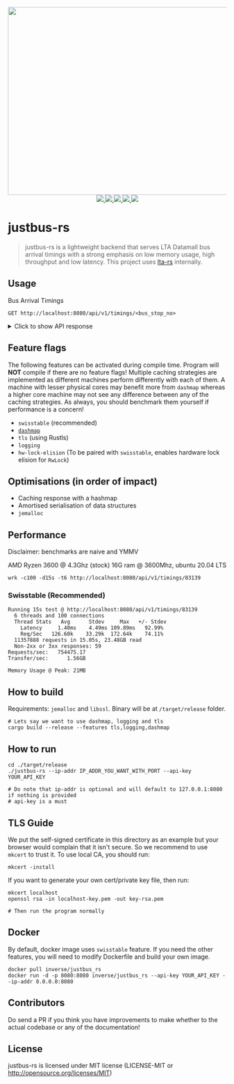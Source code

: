<p align="center">
  <img width="945" height="432" src="./logo.png">
    <a href="https://github.com/BudiNverse/justbus-rs">
      <img src="https://img.shields.io/badge/-justbus--rs-blueviolet.svg"/>
    </a>
        <a href="https://github.com/BudiNverse/justbus-rs">
          <img src="https://img.shields.io/badge/version-0.4.0-ff69b4"/>
        </a>
    <a href="https://github.com/BudiNverse/justbus-rs">
        <img src="https://img.shields.io/github/license/BudiNverse/lta-rs"/>
    </a>
    <a href="">
        <img src="https://img.shields.io/github/workflow/status/BudiNverse/justbus-rs/Rust?logo=github">
    </a>
    <a href="https://github.com/BudiNverse/lta-rs">
        <img src="https://img.shields.io/badge/rust-1.5.6-blueviolet.svg?logo=rust"/>
    </a>      
</p>

# justbus-rs

>justbus-rs is a lightweight backend that serves LTA Datamall bus arrival timings with a strong emphasis on low memory usage, high throughput and low latency.
This project uses [lta-rs](https://github.com/BudiNverse/lta-rs) internally.

## Usage
Bus Arrival Timings
```
GET http://localhost:8080/api/v1/timings/<bus_stop_no>
```
<details>
<summary>
Click to show API response
</summary>

```json
[
    {
        "service_no": "15",
        "operator": "GAS",
        "next_bus": [
            {
                "origin_code": 77009,
                "dest_code": 77009,
                "est_arrival": "2020-01-04T15:12:31+08:00",
                "lat": 1.3254953333333335,
                "long": 103.90585966666667,
                "visit_no": 1,
                "load": "SeatsAvailable",
                "feature": "WheelChairAccessible",
                "bus_type": "SingleDecker"
            },
            {
                "origin_code": 77009,
                "dest_code": 77009,
                "est_arrival": "2020-01-04T15:19:03+08:00",
                "lat": 1.3351438333333334,
                "long": 103.9091055,
                "visit_no": 1,
                "load": "SeatsAvailable",
                "feature": "WheelChairAccessible",
                "bus_type": "SingleDecker"
            },
            {
                "origin_code": 77009,
                "dest_code": 77009,
                "est_arrival": "2020-01-04T15:33:05+08:00",
                "lat": 1.3459406666666667,
                "long": 103.9426515,
                "visit_no": 1,
                "load": "SeatsAvailable",
                "feature": "WheelChairAccessible",
                "bus_type": "SingleDecker"
            }
        ]
    },
    {
        "service_no": "150",
        "operator": "SBST",
        "next_bus": [
            {
                "origin_code": 82009,
                "dest_code": 82009,
                "est_arrival": "2020-01-04T15:07:50+08:00",
                "lat": 1.3147168333333332,
                "long": 103.90623166666667,
                "visit_no": 1,
                "load": "SeatsAvailable",
                "feature": "WheelChairAccessible",
                "bus_type": "SingleDecker"
            },
            {
                "origin_code": 82009,
                "dest_code": 82009,
                "est_arrival": "2020-01-04T15:20:54+08:00",
                "lat": 0.0,
                "long": 0.0,
                "visit_no": 1,
                "load": "SeatsAvailable",
                "feature": "WheelChairAccessible",
                "bus_type": "SingleDecker"
            },
            {
                "origin_code": 82009,
                "dest_code": 82009,
                "est_arrival": "2020-01-04T15:32:54+08:00",
                "lat": 0.0,
                "long": 0.0,
                "visit_no": 1,
                "load": "SeatsAvailable",
                "feature": "WheelChairAccessible",
                "bus_type": "SingleDecker"
            }
        ]
    },
    {
        "service_no": "155",
        "operator": "SBST",
        "next_bus": [
            {
                "origin_code": 52009,
                "dest_code": 84009,
                "est_arrival": "2020-01-04T15:07:39+08:00",
                "lat": 1.31445,
                "long": 103.90634883333334,
                "visit_no": 1,
                "load": "StandingAvailable",
                "feature": "WheelChairAccessible",
                "bus_type": "SingleDecker"
            },
            {
                "origin_code": 52009,
                "dest_code": 84009,
                "est_arrival": "2020-01-04T15:24:52+08:00",
                "lat": 1.3201654999999999,
                "long": 103.88181566666667,
                "visit_no": 1,
                "load": "SeatsAvailable",
                "feature": "WheelChairAccessible",
                "bus_type": "SingleDecker"
            },
            {
                "origin_code": 52009,
                "dest_code": 84009,
                "est_arrival": "2020-01-04T15:42:38+08:00",
                "lat": 1.3347515,
                "long": 103.8782805,
                "visit_no": 1,
                "load": "StandingAvailable",
                "feature": "WheelChairAccessible",
                "bus_type": "SingleDecker"
            }
        ]
    }
]
```

</details>

## Feature flags
The following features can be activated during compile time. Program will **NOT** compile if there are no feature flags! Multiple caching strategies are implemented as 
different machines perform differently with each of them. A machine with lesser physical cores may benefit more from `dashmap` whereas a higher core machine may not see any difference between any of the caching strategies. As always, you should benchmark them yourself if performance is a concern!
- `swisstable` (recommended)
- [`dashmap`](https://github.com/xacrimon/dashmap)
- `tls` (using Rustls)
- `logging` 
- `hw-lock-elision` (To be paired with `swisstable`, enables hardware lock elision for `RwLock`)

## Optimisations (in order of impact)
- Caching response with a hashmap
- Amortised serialisation of data structures
- `jemalloc`

## Performance
Disclaimer: benchmarks are naive and YMMV

AMD Ryzen 3600 @ 4.3Ghz (stock) 16G ram @ 3600Mhz, ubuntu 20.04 LTS
```
wrk -c100 -d15s -t6 http://localhost:8080/api/v1/timings/83139 
```

### Swisstable **(Recommended)**
```
Running 15s test @ http://localhost:8080/api/v1/timings/83139
  6 threads and 100 connections
  Thread Stats   Avg      Stdev     Max   +/- Stdev
    Latency     1.40ms    4.49ms 109.89ms   92.99%
    Req/Sec   126.60k    33.29k  172.64k    74.11%
  11357888 requests in 15.05s, 23.48GB read
  Non-2xx or 3xx responses: 59
Requests/sec:   754475.17
Transfer/sec:      1.56GB

Memory Usage @ Peak: 21MB
```

## How to build
Requirements: `jemalloc` and `libssl`. Binary will be at `/target/release` folder.
```
# Lets say we want to use dashmap, logging and tls
cargo build --release --features tls,logging,dashmap
```

## How to run
```
cd ./target/release
./justbus-rs --ip-addr IP_ADDR_YOU_WANT_WITH_PORT --api-key YOUR_API_KEY

# Do note that ip-addr is optional and will default to 127.0.0.1:8080 if nothing is provided
# api-key is a must
```

## TLS Guide
We put the self-signed certificate in this directory as an example but your browser would complain that it isn't secure. So we recommend to use `mkcert` to trust it. To use local CA, you should run:
```
mkcert -install
```

If you want to generate your own cert/private key file, then run:
```
mkcert localhost
openssl rsa -in localhost-key.pem -out key-rsa.pem

# Then run the program normally
```

## Docker
By default, docker image uses `swisstable` feature. If you need the other features, you will need to modify Dockerfile and build your own image.
```
docker pull inverse/justbus_rs
docker run -d -p 8080:8080 inverse/justbus_rs --api-key YOUR_API_KEY --ip-addr 0.0.0.0:8080
```

## Contributors
Do send a PR if you think you have improvements to make whether to the actual codebase or any of the documentation!

## License
justbus-rs is licensed under MIT license (LICENSE-MIT or http://opensource.org/licenses/MIT)